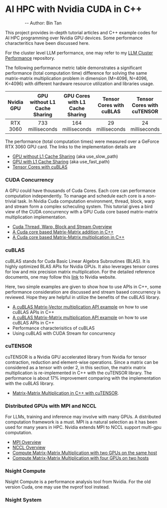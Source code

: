 # AI HPC with Nvidia CUDA in C++
&nbsp; &nbsp; &nbsp; &nbsp; &nbsp; &nbsp; &nbsp; &nbsp; -- Author: Bin Tan

This project provides in-depth tutorial articles and C++ example codes for AI HPC programming over Nvidia GPU devices.
Some performance characteritics have been discussed here. 

For the cluster level LLM performance, one may refer to my 
[LLM Cluster Performance](https://github.com/project-ai101/llm-cluster-perf) repository.

The following performance metric table demonstrates
a significant performance (total computation time) difference for solving the same matrix-matrix multiplication
problem in dimension (M=4096, N=4096, K=4096) with different hardware resource utilization and libraries usage.

|   Nvidia GPU   | GPU without L1 Cache Sharing | GPU Cores with L1 Cache Sharing | Tensor Cores with cuBLAS  | Tensor Cores with cuTENSOR |
|:--------------:|:----------------------------:|:-------------------------------:|:-------------------------:|:--------------------------:|
|      RTX 3060  |      733 milliseconds        |          164 milliseconds       |  29 milliseconds          |      24 milliseconds       |

The performance (total computation times) were measured over a GeForce RTX 3060 GPU card. The links to the implementation details are

- [GPU without L1 Cache Sharing](./cuda_common/cuda_mat_mat_multi.md) (aka use_slow_path)
- [GPU with L1 Cache Sharing](./cuda_common//cuda_mat_mat_multi.md) (aka use_fast_path)
- [Tensor Cores with cuBLAS](./cublas/cublas_matrix_matrix_multiplication_example.md)

### CUDA Concurrency
A GPU could have thousands of Cuda Cores. Each core can performance computation independently. To manage and schedule each core
is a non-trivial task. In Nvidia Cuda computation environment, thread, block, warp and stream form a complex scheculing system. 
This tutorial gives a bird view of the CUDA concurrency with a GPU Cuda core based matrix-matrix multiplication implementation.

- [Cuda Thread, Warp, Block and Stream Overview](./cuda_common/thread_warp_block_stream.md)
- [A Cuda core based Matrix-Matrix addition in C++](./cuda_common/cuda_mat_mat_add.md)
- [A Cuda core based Matrix-Matrix multiplication in C++](./cuda_common/cuda_mat_mat_multi.md)

### cuBLAS
cuBLAS stands for Cuda Basic Linear Algebra Subroutines (BLAS). It is highly optimized BLAS APIs for Nvidia GPUs. 
It also leverages tensor cores for low and mix precision matrix multiplication. 
For the detailed reference documents, one may follow this [link](https://developer.nvidia.com/cublas) to Nvidia website.

Here, two simple examples are given to show how to use APIs in C++, some performance consideration are discussed
and stream based concurrency is reviewed. Hope they are helpful in utilize the benefits of the cuBLAS library.

- [A cuBLAS Matrix-Vector multiplication API example](./cublas/cublas_matrix_vector_multiplication_example.md) on how to use cuBLAS APIs in C++
- [A cuBLAS Matrix-Matrix multiplication API example](./cublas/cublas_matrix_matrix_multiplication_example.md) on how to use cuBLAS APIs in C++
- Performance characterisitics of cuBLAS
- Using cuBLAS with CUDA Stream for concurrency

### cuTENSOR
cuTENSOR is a Nvidia GPU accelerated library from Nvidia for tensor contraction, reduction and element-wise operations. Since a matrix
can be considered as a tensor with order 2, in this section, the matrix matrix multiplication is re-implemented in C++ with the cuTENSOR library.
The performance is about 17% improvement comparing with the implementation with the cuBLAS library.

- [Matrix-Matrix Multiplication in C++ with cuTENSOR](./cutensor/matrix-matrix-multiplication.md).

### Distributed GPUs with MPI and NCCL
For LLMs, training and inference may involve with many GPUs. A distributed computation framework is a must. 
MPI is a natural selection as it has been used for many years in HPC. Nvidia extends MPI to NCCL support multi-gpu computation. 

- [MPI Overview](./nccl/mpi_overview.md)
- [NCCL Overview](./nccl/nccl_overview.md)
- [Compute Matrix-Matrix Multiplication with two GPUs on the same host](./nccl/nccl_mmm_single_node.md)
- [Compute Matrix-Matrix Multiplication with four GPUs on two hosts](./nccl/nccl_mmm_multi_nodes.md)

### Nsight Compute
Nsight Compute is a performance analysis tool from Nvidia. For the old version Cuda, one may use the nvprof tool instead. 

### Nsight System
